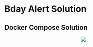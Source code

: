 # Bday Alert Solution

## Docker Compose Solution

<p align="center">
  <img src="https://docs.google.com/drawings/d/e/2PACX-1vTLvge8j48F-EDAz5TvUrqpuACDpxG7MLcid0roQZO2jzUfn6Cvm0SYmjxD7Jdm_RVH6r-ZPc5Vi6P2/pub?w=627&h=294" >
</p>
